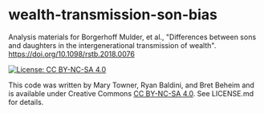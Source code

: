 wealth-transmission-son-bias
============

Analysis materials for Borgerhoff Mulder, et al., "Differences between sons and daughters in the intergenerational transmission of wealth". https://doi.org/10.1098/rstb.2018.0076

[![License: CC BY-NC-SA 4.0](https://licensebuttons.net/l/by-nc-sa/4.0/80x15.png)](https://creativecommons.org/licenses/by-nc-sa/4.0/)

This code was written by Mary Towner, Ryan Baldini, and Bret Beheim and is available under Creative Commons [CC BY-NC-SA 4.0](https://creativecommons.org/licenses/by-nc-sa/4.0/). See LICENSE.md for details.
